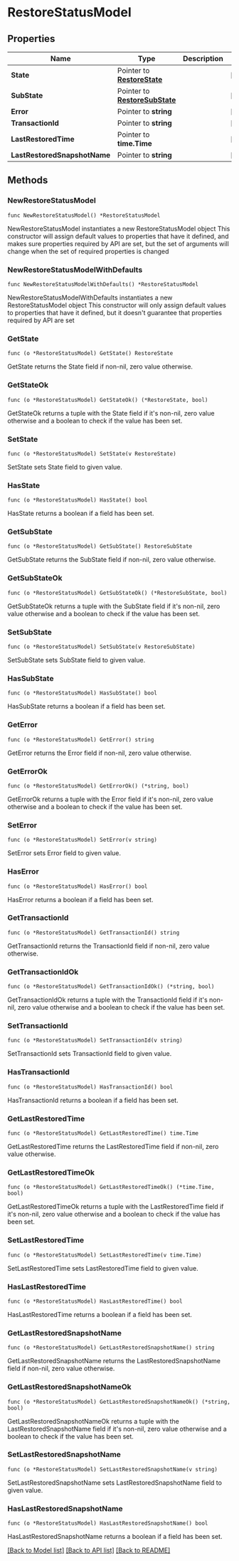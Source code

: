 # RestoreStatusModel

## Properties

Name | Type | Description | Notes
------------ | ------------- | ------------- | -------------
**State** | Pointer to [**RestoreState**](RestoreState.md) |  | [optional] 
**SubState** | Pointer to [**RestoreSubState**](RestoreSubState.md) |  | [optional] 
**Error** | Pointer to **string** |  | [optional] 
**TransactionId** | Pointer to **string** |  | [optional] 
**LastRestoredTime** | Pointer to **time.Time** |  | [optional] 
**LastRestoredSnapshotName** | Pointer to **string** |  | [optional] 

## Methods

### NewRestoreStatusModel

`func NewRestoreStatusModel() *RestoreStatusModel`

NewRestoreStatusModel instantiates a new RestoreStatusModel object
This constructor will assign default values to properties that have it defined,
and makes sure properties required by API are set, but the set of arguments
will change when the set of required properties is changed

### NewRestoreStatusModelWithDefaults

`func NewRestoreStatusModelWithDefaults() *RestoreStatusModel`

NewRestoreStatusModelWithDefaults instantiates a new RestoreStatusModel object
This constructor will only assign default values to properties that have it defined,
but it doesn't guarantee that properties required by API are set

### GetState

`func (o *RestoreStatusModel) GetState() RestoreState`

GetState returns the State field if non-nil, zero value otherwise.

### GetStateOk

`func (o *RestoreStatusModel) GetStateOk() (*RestoreState, bool)`

GetStateOk returns a tuple with the State field if it's non-nil, zero value otherwise
and a boolean to check if the value has been set.

### SetState

`func (o *RestoreStatusModel) SetState(v RestoreState)`

SetState sets State field to given value.

### HasState

`func (o *RestoreStatusModel) HasState() bool`

HasState returns a boolean if a field has been set.

### GetSubState

`func (o *RestoreStatusModel) GetSubState() RestoreSubState`

GetSubState returns the SubState field if non-nil, zero value otherwise.

### GetSubStateOk

`func (o *RestoreStatusModel) GetSubStateOk() (*RestoreSubState, bool)`

GetSubStateOk returns a tuple with the SubState field if it's non-nil, zero value otherwise
and a boolean to check if the value has been set.

### SetSubState

`func (o *RestoreStatusModel) SetSubState(v RestoreSubState)`

SetSubState sets SubState field to given value.

### HasSubState

`func (o *RestoreStatusModel) HasSubState() bool`

HasSubState returns a boolean if a field has been set.

### GetError

`func (o *RestoreStatusModel) GetError() string`

GetError returns the Error field if non-nil, zero value otherwise.

### GetErrorOk

`func (o *RestoreStatusModel) GetErrorOk() (*string, bool)`

GetErrorOk returns a tuple with the Error field if it's non-nil, zero value otherwise
and a boolean to check if the value has been set.

### SetError

`func (o *RestoreStatusModel) SetError(v string)`

SetError sets Error field to given value.

### HasError

`func (o *RestoreStatusModel) HasError() bool`

HasError returns a boolean if a field has been set.

### GetTransactionId

`func (o *RestoreStatusModel) GetTransactionId() string`

GetTransactionId returns the TransactionId field if non-nil, zero value otherwise.

### GetTransactionIdOk

`func (o *RestoreStatusModel) GetTransactionIdOk() (*string, bool)`

GetTransactionIdOk returns a tuple with the TransactionId field if it's non-nil, zero value otherwise
and a boolean to check if the value has been set.

### SetTransactionId

`func (o *RestoreStatusModel) SetTransactionId(v string)`

SetTransactionId sets TransactionId field to given value.

### HasTransactionId

`func (o *RestoreStatusModel) HasTransactionId() bool`

HasTransactionId returns a boolean if a field has been set.

### GetLastRestoredTime

`func (o *RestoreStatusModel) GetLastRestoredTime() time.Time`

GetLastRestoredTime returns the LastRestoredTime field if non-nil, zero value otherwise.

### GetLastRestoredTimeOk

`func (o *RestoreStatusModel) GetLastRestoredTimeOk() (*time.Time, bool)`

GetLastRestoredTimeOk returns a tuple with the LastRestoredTime field if it's non-nil, zero value otherwise
and a boolean to check if the value has been set.

### SetLastRestoredTime

`func (o *RestoreStatusModel) SetLastRestoredTime(v time.Time)`

SetLastRestoredTime sets LastRestoredTime field to given value.

### HasLastRestoredTime

`func (o *RestoreStatusModel) HasLastRestoredTime() bool`

HasLastRestoredTime returns a boolean if a field has been set.

### GetLastRestoredSnapshotName

`func (o *RestoreStatusModel) GetLastRestoredSnapshotName() string`

GetLastRestoredSnapshotName returns the LastRestoredSnapshotName field if non-nil, zero value otherwise.

### GetLastRestoredSnapshotNameOk

`func (o *RestoreStatusModel) GetLastRestoredSnapshotNameOk() (*string, bool)`

GetLastRestoredSnapshotNameOk returns a tuple with the LastRestoredSnapshotName field if it's non-nil, zero value otherwise
and a boolean to check if the value has been set.

### SetLastRestoredSnapshotName

`func (o *RestoreStatusModel) SetLastRestoredSnapshotName(v string)`

SetLastRestoredSnapshotName sets LastRestoredSnapshotName field to given value.

### HasLastRestoredSnapshotName

`func (o *RestoreStatusModel) HasLastRestoredSnapshotName() bool`

HasLastRestoredSnapshotName returns a boolean if a field has been set.


[[Back to Model list]](../README.md#documentation-for-models) [[Back to API list]](../README.md#documentation-for-api-endpoints) [[Back to README]](../README.md)


